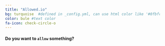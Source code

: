 ```yaml
---
title: "Allowed.io"
bg: turquoise  #defined in _config.yml, can use html color like '#0fbfcf'
color: bule #text color
fa-icon: check-circle-o
---
```


#### Do you want to `allow` something?
